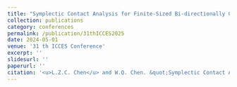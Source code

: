 ```yaml
---
title: "Symplectic Contact Analysis for Finite-Sized Bi-directionally Graded Plane with Multi-Field Coupling"
collection: publications
category: conferences
permalink: /publication/31thICCES2025
date: 2024-05-01
venue: '31 th ICCES Conference'
excerpt: ''
slidesurl: ''
paperurl: ''
citation: '<u>L.Z.C. Chen</u> and W.Q. Chen. &quot;Symplectic Contact Analysis for Finite-Sized Bi-directionally Graded Plane with Multi-Field Coupling. &quot; <i>The 31st International Conference on Computational & Experimental Engineering and Science.</i> Changsha, Hunan. May 26-29, 2025.'
---
```

